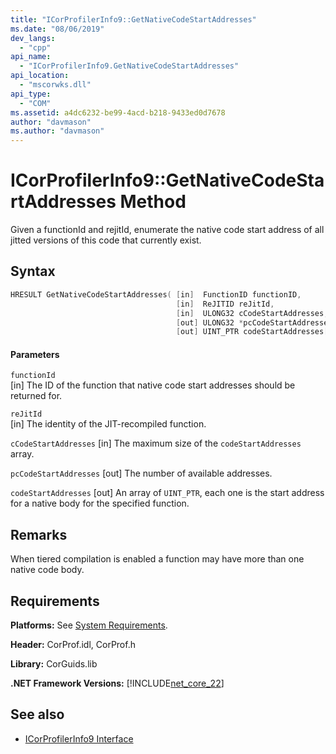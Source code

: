 ```yaml
---
title: "ICorProfilerInfo9::GetNativeCodeStartAddresses"
ms.date: "08/06/2019"
dev_langs: 
  - "cpp"
api_name: 
  - "ICorProfilerInfo9.GetNativeCodeStartAddresses"
api_location: 
  - "mscorwks.dll"
api_type: 
  - "COM"
ms.assetid: a4dc6232-be99-4acd-b218-9433ed0d7678
author: "davmason"
ms.author: "davmason"
---
```

# ICorProfilerInfo9::GetNativeCodeStartAddresses Method
  
 Given a functionId and rejitId, enumerate the native code start address of all jitted versions of this code that currently exist.   
  
## Syntax  
  
```cpp
HRESULT GetNativeCodeStartAddresses( [in]  FunctionID functionID,
                                     [in]  ReJITID reJitId,
                                     [in]  ULONG32 cCodeStartAddresses,
                                     [out] ULONG32 *pcCodeStartAddresses,
                                     [out] UINT_PTR codeStartAddresses[]);
```  
  
#### Parameters  
 `functionId`  
 [in] The ID of the function that native code start addresses should be returned for.  
  
 `reJitId`  
 [in] The identity of the JIT-recompiled function. 
  
 `cCodeStartAddresses`
 [in] The maximum size of the `codeStartAddresses` array.

 `pcCodeStartAddresses`
 [out] The number of available addresses.

 `codeStartAddresses`
 [out] An array of `UINT_PTR`, each one is the start address for a native body for the specified function. 

## Remarks  
 When tiered compilation is enabled a function may have more than one native code body. 

## Requirements  
 **Platforms:** See [System Requirements](../../../../docs/framework/get-started/system-requirements.md).  
  
 **Header:** CorProf.idl, CorProf.h  
  
 **Library:** CorGuids.lib  
  
 **.NET Framework Versions:** [!INCLUDE[net_core_22](../../../../includes/net-core-22.md)] 
  
## See also
- [ICorProfilerInfo9 Interface](../../../../docs/framework/unmanaged-api/profiling/icorprofilerinfo9-interface.md)

